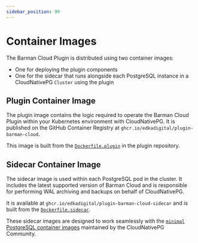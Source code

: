```yaml
---
sidebar_position: 99
---
```


# Container Images

<!-- SPDX-License-Identifier: CC-BY-4.0 -->

The Barman Cloud Plugin is distributed using two container images:

- One for deploying the plugin components
- One for the sidecar that runs alongside each PostgreSQL instance in a
  CloudNativePG `Cluster` using the plugin

## Plugin Container Image

The plugin image contains the logic required to operate the Barman Cloud Plugin
within your Kubernetes environment with CloudNativePG. It is published on the
GitHub Container Registry at `ghcr.io/edkadigital/plugin-barman-cloud`.

This image is built from the
[`Dockerfile.plugin`](https://github.com/cloudnative-pg/plugin-barman-cloud/blob/main/containers/Dockerfile.plugin)
in the plugin repository.

## Sidecar Container Image

The sidecar image is used within each PostgreSQL pod in the cluster. It
includes the latest supported version of Barman Cloud and is responsible for
performing WAL archiving and backups on behalf of CloudNativePG.

It is available at `ghcr.io/edkadigital/plugin-barman-cloud-sidecar` and is
built from the
[`Dockerfile.sidecar`](https://github.com/cloudnative-pg/plugin-barman-cloud/blob/main/containers/Dockerfile.sidecar).

These sidecar images are designed to work seamlessly with the
[`minimal` PostgreSQL container images](https://github.com/cloudnative-pg/postgres-containers?tab=readme-ov-file#minimal-images)
maintained by the CloudNativePG Community.
